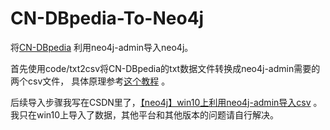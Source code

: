 # CN-DBpedia-To-Neo4j
将[CN-DBpedia](http://kw.fudan.edu.cn/cndbpedia/intro/) 利用neo4j-admin导入neo4j。

首先使用code/txt2csv将CN-DBpedia的txt数据文件转换成neo4j-admin需要的两个csv文件，
具体原理参考[这个教程](https://www.jianshu.com/p/3acbf66bd0d0) 。

后续导入步骤我写在CSDN里了，[【neo4j】win10上利用neo4j-admin导入csv](https://blog.csdn.net/weixin_41185456/article/details/107313250) 。我只在win10上导入了数据，其他平台和其他版本的问题请自行解决。